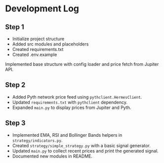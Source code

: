 # Development Log

## Step 1
- Initialize project structure
- Added src modules and placeholders
- Created requirements.txt
- Created .env.example

Implemented base structure with config loader and price fetch from Jupiter API.

## Step 2
- Added Pyth network price feed using `pythclient.HermesClient`.
- Updated `requirements.txt` with `pythclient` dependency.
- Expanded `main.py` to display prices from Jupiter and Pyth.

## Step 3
- Implemented EMA, RSI and Bollinger Bands helpers in `strategy/indicators.py`.
- Created `strategy/simple_strategy.py` with a basic signal generator.
- Updated `main.py` to collect recent prices and print the generated signal.
- Documented new modules in README.
